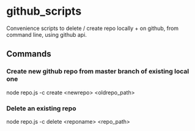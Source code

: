 # github_scripts
Convenience scripts to delete / create repo locally + on github, from command line, using github api.

## Commands

### Create new github repo from master branch of existing local one
node repo.js -c create \<newrepo\> \<oldrepo_path\>

### Delete an existing repo
node repo.js -c delete \<reponame\> \<repo_path\>
